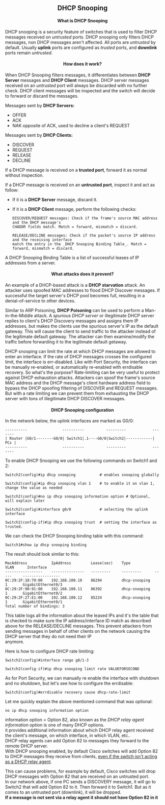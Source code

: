 <h2 align="center">DHCP Snooping</h2>


<h4 align="center">What is DHCP Snooping</h4>

DHCP snooping is a security feature of switches that is used to filter DHCP messages
received on _untrusted_ ports.
DHCP snooping only filters DHCP messages, non DHCP messages aren't affected.
All ports are _untrusted_ by default. Usually <strong>uplink</strong> ports are
configured as _trusted_ ports, and <strong>downlink</strong> ports remain _untrusted_.


<h4 align="center">How does it work?</h4>

When DHCP Snooping filters messages, it differentiates between <strong>DHCP Server</strong> messages
and <strong>DHCP Client</strong> messages.
DHCP server messages received on an _untrusted_ port will always be discarded with no
further check.
DHCP client messages will be inspected and the switch will decide to forward or discard the messages.

Messages sent by <strong>DHCP Servers:</strong>

- OFFER
- ACK
- NAK opposite of ACK, used to decline a client's REQUEST

Messages sent by <strong>DHCP Clients:</strong>

- DISCOVER
- REQUEST
- RELEASE
- DECLINE

If a DHCP message is received on a <strong>trusted port</strong>, forward it as normal without inspection.

If a DHCP message is received on an <strong>untrusted port</strong>, inspect it and act as follow:

- If it is a <strong>DHCP Server</strong> message, discard it.
- If it is a <strong>DHCP Client</strong> message, perform the following checks:

      DISCOVER/REQUEST messages: Check if the frame's source MAC address and the DHCP message's
      CHADDR fields match. Match = forward, mismatch = discard.

      RELEASE/DECLINE messages: Check if the packet's source IP address and the receiving interface
      match the entry in the _DHCP Snooping Binding Table_. Match = forward, mismatch = discard.

A DHCP Snooping Binding Table is a list of successful leases of IP addresses from a server.

<h4 align="center">What attacks does it prevent?</h4>

An example of a DHCP-based attack is a <strong>DHCP starvation</strong> attack. An
attacker uses spoofed MAC addresses to flood DHCP Discover messages. If successful the target
server's DHCP pool becomes full, resulting in a denial-of-service to other devices.

Similar to ARP Poisoning, <strong>DHCP Poisoning</strong> can be used to perform a Man-in-the-Middle attack.
A _spurious DHCP server_ or illegitimate DHCP server replies to client's DHCP Discovery
messages and assigns them IP addresses, but makes the clients use the spurious server's IP
as the default gateway.
This will cause the client to send traffic to the attacker instead of the legitimate default
gateway. The attacker can then examine/modify the traffic before forwarding it to the
legitimate default getaway.

DHCP snooping can limit the rate at which DHCP messages are allowed to enter an interface.
If the rate of DHCP messages crosses the configured limit, the interface is err-disabled.
Like with Port Security, the interface can be manually re-enabled, or automatically
re-enabled with errdisable recovery. So what's the purpose? Rate-limiting can be very useful
to protect against DHCP exhaustion attacks. Attackers can spoof the frame's source MAC
address and the DHCP message's client hardware address field to bypass the DHCP spoofing
filtering of DISCOVER and REQUEST messages. But with a rate limiting we can prevent them
from exhausting the DHCP server with tons of illegitimate DHCP DISCOVER messages.

<h4 align="center">DHCP Snooping configuration</h4>

In the network below, the uplink interfaces are marked as G0/0:

    ----------                ----------          ---------            -------
    | Router |G0/1--------G0/0| Switch1|.1----G0/0|Switch2|------------| PCs |
    ----------                ----------          ---------            -------

To enable DHCP Snooping we use the following commands on Switch1 and 2:

    Switch2(config)#ip dhcp snooping           # enables snooping globally

    Switch2(config)#ip dhcp snooping vlan 1    # to enable it on vlan 1, change the value as needed

    Switch2(config)#no ip dhcp snooping information option # Optional, will explain later

    Switch2(config)#interface g0/0             # selecting the uplink interface

    Switch2(config-if)#ip dhcp snooping trust  # setting the interface as trusted.

We can check the DHCP Snooping binding table with this command:

    Switch1#show ip dhcp snooping binding

The result should look similar to this:

    MacAddress           IpAddress         Lease(sec)    Type           VLAN      Interface
    -----------------    ---------------   ---------     ---------      -----     -----------------
    0C:29:2F:18:79:00    192.168.100.10    86294         dhcp-snooping    1       GigabitEthernet0/3
    0C:29:2F:90:91:00    192.168.100.11    86392         dhcp-snooping    1       GigabitEthernet0/2
    0C:29:2F:27:E1:00    192.168.100.12    85224         dhcp-snooping    1       GigabitEthernet0/1
    Total number of bindings: 3

This table logs all the information about the leased IPs and it's the table that
is checked to make sure the IP address/interface ID match as described above for the
RELEASE/DECLINE messages. This prevent attackers from sending messages in behalf of
other clients on the network causing the DHCP server that they do not need their IP  
anymore.

Here is how to configure DHCP rate limiting:

    Switch2(config)#interface range g0/1-3

    Switch2(config-if)#ip dhcp snooping limit rate VALUEFORSECOND

As for Port Security, we can manually re enable the interface with shutdown and no shutdown, but
let's see how to configure the errdisable:

    Switch2(config)#errdisable recovery cause dhcp-rate-limit

Let me quickly explain the above mentioned command that was optional:

    no ip dhcp snooping information option

information option = Option 82, also known as the _DHCP relay agent information option_
is one of many DHCP options. \
it provides additional information about which DHCP relay agent received the client's message,
on which interface, in which VLAN, etc.. \
DHCP relay agents can add Option 82 to messages they forward to the remote DHCP server. \
With DHCP snooping enabled, by default Cisco switches will add Option 82 to DHCP messages
they receive from clients, <ins>even if the switch isn't acting as a DHCP relay agent</ins>.

This can cause problems, for example by default, Cisco switches will drop DHCP messages with
Option 82 that are received on an untrusted port. \
In our network above, if one PC sends a DISCOVERY message, it will go to Switch2 that
will add Option 82 to it. Then forward it to Switch1. But as it comes to an untrusted port (downlink),
it will be dropped. \
<strong>If a message is not sent via a relay agent it should not have Option 82 in it</strong>
